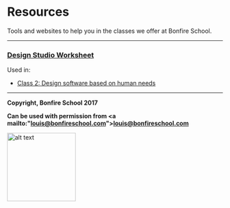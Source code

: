 # Resources

Tools and websites to help you in the classes we offer at Bonfire School.

---

### [Design Studio Worksheet](bonfireschool-design_studio.pdf)

Used in:

* [Class 2: Design software based on human needs](2017-03-sfpl-design.md)

---
**Copyright, Bonfire School 2017**

**Can be used with permission from <a mailto:"louis@bonfireschool.com">louis@bonfireschool.com</a>**

<img src="https://bonfireschool.github.io/classes/images/bonfireschool-logotype.svg" alt="alt text" width="160px" style="vertical-align:middle">&nbsp;




